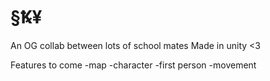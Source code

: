 # §Ꝅ¥
An OG collab between lots of school mates
Made in unity <3

Features to come
-map
-character 
-first person
-movement 
